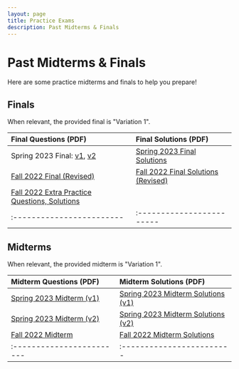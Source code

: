 ```yaml
---
layout: page
title: Practice Exams
description: Past Midterms & Finals
---
```


# Past Midterms & Finals

Here are some practice midterms and finals to help you prepare!

## Finals

When relevant, the provided final is "Variation 1".

| Final Questions (PDF) | Final Solutions (PDF) |
|:------------------------|:------------------------|
| Spring 2023 Final: [v1]({{site.baseurl}}/assets/exams/spring-2023-final-v1.pdf), [v2]({{site.baseurl}}/assets/exams/spring-2023-final-v2.pdf) | [Spring 2023 Final Solutions]({{site.baseurl}}/assets/exams/spring-2023-final-solutions.pdf) |
| [Fall 2022 Final (Revised)]({{site.baseurl}}/assets/exams/fall-2022-final-revised.pdf) | [Fall 2022 Final Solutions (Revised)]({{site.baseurl}}/assets/exams/fall-2022-final-solutions-revised.pdf) |
| [Fall 2022 Extra Practice Questions, Solutions]({{site.baseurl}}/assets/exams/fall-2022-final-extra.pdf) | |
|:------------------------|:------------------------|

## Midterms

When relevant, the provided midterm is "Variation 1".

| Midterm Questions (PDF) | Midterm Solutions (PDF) |
|:------------------------|:------------------------|
| [Spring 2023 Midterm (v1)]({{site.baseurl}}/assets/exams/spring-2023-midterm-v1.pdf) | [Spring 2023 Midterm Solutions (v1)]({{site.baseurl}}/assets/exams/spring-2023-midterm-v1-solutions.pdf) |
| [Spring 2023 Midterm (v2)]({{site.baseurl}}/assets/exams/spring-2023-midterm-v2.pdf) | [Spring 2023 Midterm Solutions (v2)]({{site.baseurl}}/assets/exams/spring-2023-midterm-v2-solutions.pdf) |
| [Fall 2022 Midterm]({{site.baseurl}}/assets/exams/fall-2022-midterm.pdf) | [Fall 2022 Midterm Solutions]({{site.baseurl}}/assets/exams/fall-2022-midterm-solutions.pdf) |
|:------------------------|:------------------------|
